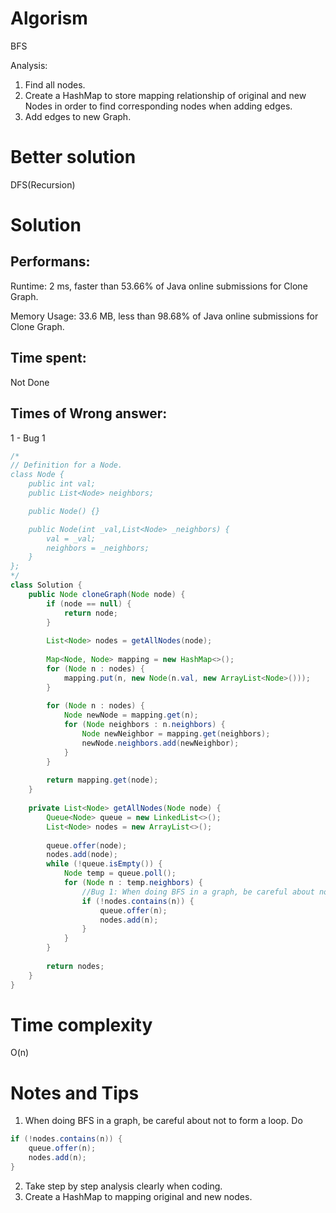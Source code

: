# Algorism 

BFS

Analysis:
1. Find all nodes. 
2. Create a HashMap to store mapping relationship of original and new Nodes in order to find corresponding nodes when adding edges. 
3. Add edges to new Graph.

# Better solution 

DFS(Recursion)

# Solution 

## Performans:

Runtime: 2 ms, faster than 53.66% of Java online submissions for Clone Graph.

Memory Usage: 33.6 MB, less than 98.68% of Java online submissions for Clone Graph.

## Time spent:

Not Done

## Times of Wrong answer:

1 - Bug 1

```java
/*
// Definition for a Node.
class Node {
    public int val;
    public List<Node> neighbors;

    public Node() {}

    public Node(int _val,List<Node> _neighbors) {
        val = _val;
        neighbors = _neighbors;
    }
};
*/
class Solution {
    public Node cloneGraph(Node node) {
        if (node == null) {
            return node;
        }
        
        List<Node> nodes = getAllNodes(node);
        
        Map<Node, Node> mapping = new HashMap<>();
        for (Node n : nodes) {
            mapping.put(n, new Node(n.val, new ArrayList<Node>()));
        }
        
        for (Node n : nodes) {
            Node newNode = mapping.get(n);
            for (Node neighbors : n.neighbors) {
                Node newNeighbor = mapping.get(neighbors);
                newNode.neighbors.add(newNeighbor);
            }
        }
        
        return mapping.get(node);
    }
    
    private List<Node> getAllNodes(Node node) {
        Queue<Node> queue = new LinkedList<>();
        List<Node> nodes = new ArrayList<>();
        
        queue.offer(node);
        nodes.add(node);
        while (!queue.isEmpty()) {
            Node temp = queue.poll();
            for (Node n : temp.neighbors) {
                //Bug 1: When doing BFS in a graph, be careful about not to form a loop. 
                if (!nodes.contains(n)) {
                    queue.offer(n);
                    nodes.add(n);
                }
            }
        }
        
        return nodes;
    }
}
```

# Time complexity
O(n)

# Notes and Tips
1. When doing BFS in a graph, be careful about not to form a loop. Do 
```java
if (!nodes.contains(n)) {
    queue.offer(n);
    nodes.add(n);
}
```
2. Take step by step analysis clearly when coding. 
3. Create a HashMap to mapping original and new nodes. 
